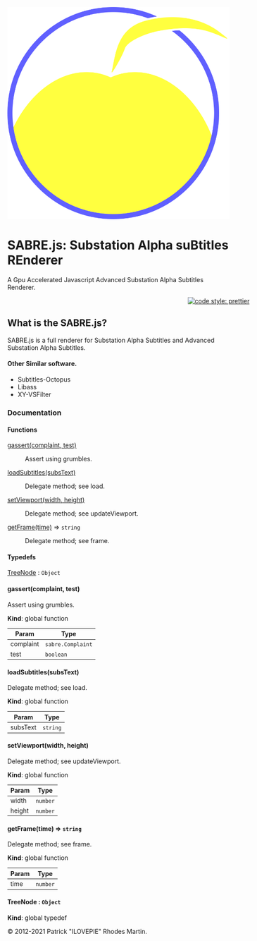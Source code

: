 ![SABRE.js](sabre.svg)

# SABRE.js: Substation Alpha suBtitles REnderer

A Gpu Accelerated Javascript Advanced Substation Alpha Subtitles Renderer.

<span style="text-align:center; width:100vw;display:inline-block;">[![code style: prettier](https://img.shields.io/badge/code_style-prettier-ff69b4.svg?style=flat-square)](https://github.com/prettier/prettier)</span>

## What is the SABRE.js?

SABRE.js is a full renderer for Substation Alpha Subtitles and Advanced Substation Alpha Subtitles.

#### Other Similar software.

-   Subtitles-Octopus
-   Libass
-   XY-VSFilter

### Documentation

#### Functions

<dl>
<dt><a href="#gassert">gassert(complaint, test)</a></dt>
<dd><p>Assert using grumbles.</p>
</dd>
<dt><a href="#loadSubtitles">loadSubtitles(subsText)</a></dt>
<dd><p>Delegate method; see load.</p>
</dd>
<dt><a href="#setViewport">setViewport(width, height)</a></dt>
<dd><p>Delegate method; see updateViewport.</p>
</dd>
<dt><a href="#getFrame">getFrame(time)</a> ⇒ <code>string</code></dt>
<dd><p>Delegate method; see frame.</p>
</dd>
</dl>

#### Typedefs

<dl>
<dt><a href="#TreeNode">TreeNode</a> : <code>Object</code></dt>
<dd></dd>
</dl>

<a name="gassert"></a>

#### gassert(complaint, test)

Assert using grumbles.

**Kind**: global function

| Param     | Type                         |
| --------- | ---------------------------- |
| complaint | <code>sabre.Complaint</code> |
| test      | <code>boolean</code>         |

<a name="loadSubtitles"></a>

#### loadSubtitles(subsText)

Delegate method; see load.

**Kind**: global function

| Param    | Type                |
| -------- | ------------------- |
| subsText | <code>string</code> |

<a name="setViewport"></a>

#### setViewport(width, height)

Delegate method; see updateViewport.

**Kind**: global function

| Param  | Type                |
| ------ | ------------------- |
| width  | <code>number</code> |
| height | <code>number</code> |

<a name="getFrame"></a>

#### getFrame(time) ⇒ <code>string</code>

Delegate method; see frame.

**Kind**: global function

| Param | Type                |
| ----- | ------------------- |
| time  | <code>number</code> |

<a name="TreeNode"></a>

#### TreeNode : <code>Object</code>

**Kind**: global typedef

&copy; 2012-2021 Patrick "ILOVEPIE" Rhodes Martin.
